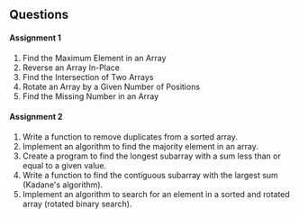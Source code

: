## Questions

#### Assignment 1
1. Find the Maximum Element in an Array
2. Reverse an Array In-Place
3. Find the Intersection of Two Arrays
4. Rotate an Array by a Given Number of Positions
5. Find the Missing Number in an Array

#### Assignment 2
1. Write a function to remove duplicates from a sorted array.
2. Implement an algorithm to find the majority element in an array.
3. Create a program to find the longest subarray with a sum less than or equal to a given value.
4. Write a function to find the contiguous subarray with the largest sum (Kadane's algorithm).
5. Implement an algorithm to search for an element in a sorted and rotated array (rotated binary search).

<!-- 
#### Assignment 3

#### Assignment 4
#### Assignment 5
#### Assignment 6
#### Assignment 7 -->
